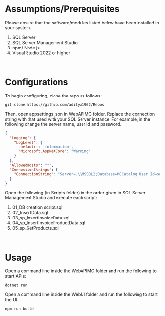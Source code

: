 # Assumptions/Prerequisites

Please ensure that the software/modules listed below have been installed in your system.

1. SQL Server
2. SQL Server Management Studio
3. npm/ Node.js
4. Visual Studio 2022 or higher

<br/>

# Configurations

To begin configuring, clone the repo as follows:

```git
git clone https://github.com/aditya1962/Repos
```

Then, open appsettings.json in WebAPIMC folder. Replace the connection string with that used with your SQL Server instance. For example, in the following change the server name, user id and password.

```json
{
  "Logging": {
    "LogLevel": {
      "Default": "Information",
      "Microsoft.AspNetCore": "Warning"
    }
  },
  "AllowedHosts": "*",
  "ConnectionStrings": {
    "ConnectionString": "Server=.\\MSSQL2;Database=MCCatalog;User Id=sa; Password=12341234;TrustServerCertificate=True;"
  }
}
```

Open the following (in Scripts folder) in the order given in SQL Server Management Studio and execute each script:

1. 01_DB creation script.sql
2. 02_InsertData.sql
3. 03_sp_InsertInvoiceData.sql
4. 04_sp_InsertInvoiceProductData.sql
5. 05_sp_GetProducts.sql

<br/>

# Usage

Open a command line inside the WebAPIMC folder and run the following to start APIs:

```cmd
dotnet run
```

Open a command line inside the WebUI folder and run the following to start the UI:

```cmd
npm run build
```